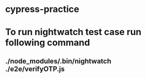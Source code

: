 # cypress-practice

# To run nightwatch test case run following command
## ./node_modules/.bin/nightwatch ./e2e/verifyOTP.js 
